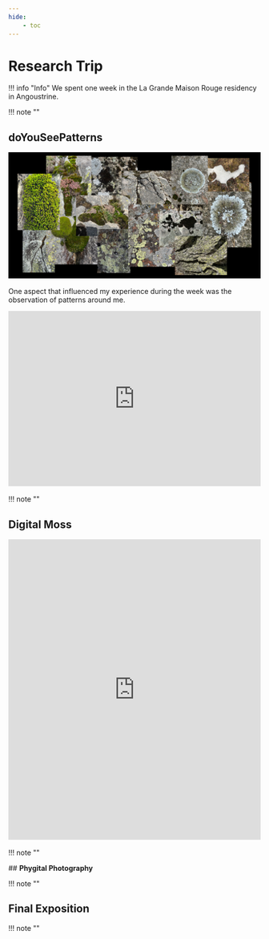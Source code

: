 ```yaml
---
hide:
    - toc
---
```


# **Research Trip**

!!! info "Info"
    We spent one week in the La Grande Maison Rouge residency in Angoustrine.

!!! note ""

## **doYouSeePatterns**

![](<research trip images/researchtrip01.jpg>)

One aspect that influenced my experience during the week was the observation of patterns around me.

<iframe 
    width="100%" 
    height="350" 
    src="https://www.youtube.com/embed/qA4sDnEPeUs?si=S36mQTe3m2pcSGoA" 
    title="doYouSeePatterns" 
    frameborder="0" 
    allow="accelerometer; autoplay; clipboard-write; encrypted-media; gyroscope; picture-in-picture; web-share" referrerpolicy="strict-origin-when-cross-origin" 
    allowfullscreen>
</iframe>

!!! note ""

## **Digital Moss**

<iframe 
    width="100%" 
    height="600" 
    src="https://www.youtube.com/embed/fnQ-QQjQp30?si=u0ta3R2iFj5ZJqzY" 
    title="DigitalMoss" 
    frameborder="0" 
    allow="accelerometer; autoplay; clipboard-write; encrypted-media; gyroscope; picture-in-picture; web-share" referrerpolicy="strict-origin-when-cross-origin" 
    allowfullscreen>
</iframe>

!!! note ""

## **Phygital Photography**


!!! note ""

## **Final Exposition**

!!! note ""

